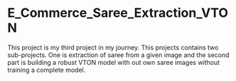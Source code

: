 # E_Commerce_Saree_Extraction_VTON
This project is my third project in my journey. This projects contains two sub-projects. One is extraction of saree from a given image and the second part is building a robust VTON model with out own saree images without training a complete model.
